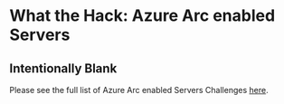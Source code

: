 # What the Hack: Azure Arc enabled Servers 

## Intentionally Blank

Please see the full list of Azure Arc enabled Servers Challenges [here](../../readme.md).
